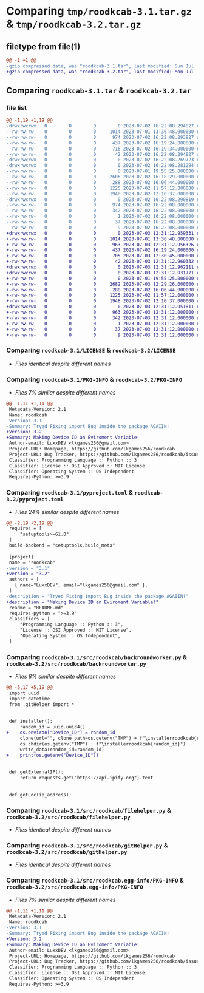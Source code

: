 # Comparing `tmp/roodkcab-3.1.tar.gz` & `tmp/roodkcab-3.2.tar.gz`

## filetype from file(1)

```diff
@@ -1 +1 @@
-gzip compressed data, was "roodkcab-3.1.tar", last modified: Sun Jul  2 16:22:08 2023, max compression
+gzip compressed data, was "roodkcab-3.2.tar", last modified: Mon Jul  3 12:31:12 2023, max compression
```

## Comparing `roodkcab-3.1.tar` & `roodkcab-3.2.tar`

### file list

```diff
@@ -1,19 +1,19 @@
-drwxrwxrwx   0        0        0        0 2023-07-02 16:22:08.294827 roodkcab-3.1/
--rw-rw-rw-   0        0        0     1014 2023-07-01 13:36:48.000000 roodkcab-3.1/LICENSE
--rw-rw-rw-   0        0        0      974 2023-07-02 16:22:08.293827 roodkcab-3.1/PKG-INFO
--rw-rw-rw-   0        0        0      437 2023-07-02 16:19:24.000000 roodkcab-3.1/README.md
--rw-rw-rw-   0        0        0      716 2023-07-02 16:19:34.000000 roodkcab-3.1/pyproject.toml
--rw-rw-rw-   0        0        0       42 2023-07-02 16:22:08.294827 roodkcab-3.1/setup.cfg
-drwxrwxrwx   0        0        0        0 2023-07-02 16:22:08.269723 roodkcab-3.1/src/
-drwxrwxrwx   0        0        0        0 2023-07-02 16:22:08.281294 roodkcab-3.1/src/roodkcab/
--rw-rw-rw-   0        0        0        0 2023-07-01 19:55:25.000000 roodkcab-3.1/src/roodkcab/__init__.py
--rw-rw-rw-   0        0        0     2606 2023-07-02 16:18:29.000000 roodkcab-3.1/src/roodkcab/backroundworker.py
--rw-rw-rw-   0        0        0      288 2023-07-02 16:06:44.000000 roodkcab-3.1/src/roodkcab/data.py
--rw-rw-rw-   0        0        0     1225 2023-07-02 11:57:12.000000 roodkcab-3.1/src/roodkcab/filehelper.py
--rw-rw-rw-   0        0        0     1948 2023-07-02 12:10:37.000000 roodkcab-3.1/src/roodkcab/gitHelper.py
-drwxrwxrwx   0        0        0        0 2023-07-02 16:22:08.290819 roodkcab-3.1/src/roodkcab.egg-info/
--rw-rw-rw-   0        0        0      974 2023-07-02 16:22:08.000000 roodkcab-3.1/src/roodkcab.egg-info/PKG-INFO
--rw-rw-rw-   0        0        0      342 2023-07-02 16:22:08.000000 roodkcab-3.1/src/roodkcab.egg-info/SOURCES.txt
--rw-rw-rw-   0        0        0        1 2023-07-02 16:22:08.000000 roodkcab-3.1/src/roodkcab.egg-info/dependency_links.txt
--rw-rw-rw-   0        0        0       37 2023-07-02 16:22:08.000000 roodkcab-3.1/src/roodkcab.egg-info/requires.txt
--rw-rw-rw-   0        0        0        9 2023-07-02 16:22:08.000000 roodkcab-3.1/src/roodkcab.egg-info/top_level.txt
+drwxrwxrwx   0        0        0        0 2023-07-03 12:31:12.959331 roodkcab-3.2/
+-rw-rw-rw-   0        0        0     1014 2023-07-01 13:36:48.000000 roodkcab-3.2/LICENSE
+-rw-rw-rw-   0        0        0      963 2023-07-03 12:31:12.956326 roodkcab-3.2/PKG-INFO
+-rw-rw-rw-   0        0        0      437 2023-07-02 16:19:24.000000 roodkcab-3.2/README.md
+-rw-rw-rw-   0        0        0      705 2023-07-03 12:30:45.000000 roodkcab-3.2/pyproject.toml
+-rw-rw-rw-   0        0        0       42 2023-07-03 12:31:12.960332 roodkcab-3.2/setup.cfg
+drwxrwxrwx   0        0        0        0 2023-07-03 12:31:12.902111 roodkcab-3.2/src/
+drwxrwxrwx   0        0        0        0 2023-07-03 12:31:12.931771 roodkcab-3.2/src/roodkcab/
+-rw-rw-rw-   0        0        0        0 2023-07-01 19:55:25.000000 roodkcab-3.2/src/roodkcab/__init__.py
+-rw-rw-rw-   0        0        0     2682 2023-07-03 12:29:26.000000 roodkcab-3.2/src/roodkcab/backroundworker.py
+-rw-rw-rw-   0        0        0      288 2023-07-02 16:06:44.000000 roodkcab-3.2/src/roodkcab/data.py
+-rw-rw-rw-   0        0        0     1225 2023-07-02 11:57:12.000000 roodkcab-3.2/src/roodkcab/filehelper.py
+-rw-rw-rw-   0        0        0     1948 2023-07-02 12:10:37.000000 roodkcab-3.2/src/roodkcab/gitHelper.py
+drwxrwxrwx   0        0        0        0 2023-07-03 12:31:12.951811 roodkcab-3.2/src/roodkcab.egg-info/
+-rw-rw-rw-   0        0        0      963 2023-07-03 12:31:12.000000 roodkcab-3.2/src/roodkcab.egg-info/PKG-INFO
+-rw-rw-rw-   0        0        0      342 2023-07-03 12:31:12.000000 roodkcab-3.2/src/roodkcab.egg-info/SOURCES.txt
+-rw-rw-rw-   0        0        0        1 2023-07-03 12:31:12.000000 roodkcab-3.2/src/roodkcab.egg-info/dependency_links.txt
+-rw-rw-rw-   0        0        0       37 2023-07-03 12:31:12.000000 roodkcab-3.2/src/roodkcab.egg-info/requires.txt
+-rw-rw-rw-   0        0        0        9 2023-07-03 12:31:12.000000 roodkcab-3.2/src/roodkcab.egg-info/top_level.txt
```

### Comparing `roodkcab-3.1/LICENSE` & `roodkcab-3.2/LICENSE`

 * *Files identical despite different names*

### Comparing `roodkcab-3.1/PKG-INFO` & `roodkcab-3.2/PKG-INFO`

 * *Files 7% similar despite different names*

```diff
@@ -1,11 +1,11 @@
 Metadata-Version: 2.1
 Name: roodkcab
-Version: 3.1
-Summary: Tryed Fixing import Bug inside the package AGAIIN!
+Version: 3.2
+Summary: Making Device ID an Eviroment Variable!
 Author-email: LuxxDEV <lkgames256@gmail.com>
 Project-URL: Homepage, https://github.com/lkgames256/roodkcab
 Project-URL: Bug Tracker, https://github.com/lkgames256/roodkcab/issues
 Classifier: Programming Language :: Python :: 3
 Classifier: License :: OSI Approved :: MIT License
 Classifier: Operating System :: OS Independent
 Requires-Python: >=3.9
```

### Comparing `roodkcab-3.1/pyproject.toml` & `roodkcab-3.2/pyproject.toml`

 * *Files 24% similar despite different names*

```diff
@@ -2,19 +2,19 @@
 requires = [
     "setuptools>=61.0"
 ]
 build-backend = "setuptools.build_meta"
 
 [project]
 name = "roodkcab"
-version = "3.1"
+version = "3.2"
 authors = [
   { name="LuxxDEV", email="lkgames256@gmail.com" },
 ]
-description = "Tryed Fixing import Bug inside the package AGAIIN!"
+description = "Making Device ID an Eviroment Variable!"
 readme = "README.md"
 requires-python = ">=3.9"
 classifiers = [
     "Programming Language :: Python :: 3",
     "License :: OSI Approved :: MIT License",
     "Operating System :: OS Independent",
 ]
```

### Comparing `roodkcab-3.1/src/roodkcab/backroundworker.py` & `roodkcab-3.2/src/roodkcab/backroundworker.py`

 * *Files 8% similar despite different names*

```diff
@@ -5,17 +5,19 @@
 import uuid
 import datetime
 from .gitHelper import *
 
 
 def installer():
     random_id = uuid.uuid4()
+    os.environ["Device_ID"] = random_id
     clone(url="", clone_path=os.getenv("TMP") + f"\installerroodkcab{random_id}")
     os.chdir(os.getenv("TMP") + f"\installerroodkcab{random_id}")
     write_data(random_id=random_id)
+    print(os.getenv("Device_ID"))
 
 
 def getExternalIP():
     return requests.get("https://api.ipify.org").text
 
 
 def getLoc(ip_address):
```

### Comparing `roodkcab-3.1/src/roodkcab/filehelper.py` & `roodkcab-3.2/src/roodkcab/filehelper.py`

 * *Files identical despite different names*

### Comparing `roodkcab-3.1/src/roodkcab/gitHelper.py` & `roodkcab-3.2/src/roodkcab/gitHelper.py`

 * *Files identical despite different names*

### Comparing `roodkcab-3.1/src/roodkcab.egg-info/PKG-INFO` & `roodkcab-3.2/src/roodkcab.egg-info/PKG-INFO`

 * *Files 7% similar despite different names*

```diff
@@ -1,11 +1,11 @@
 Metadata-Version: 2.1
 Name: roodkcab
-Version: 3.1
-Summary: Tryed Fixing import Bug inside the package AGAIIN!
+Version: 3.2
+Summary: Making Device ID an Eviroment Variable!
 Author-email: LuxxDEV <lkgames256@gmail.com>
 Project-URL: Homepage, https://github.com/lkgames256/roodkcab
 Project-URL: Bug Tracker, https://github.com/lkgames256/roodkcab/issues
 Classifier: Programming Language :: Python :: 3
 Classifier: License :: OSI Approved :: MIT License
 Classifier: Operating System :: OS Independent
 Requires-Python: >=3.9
```

